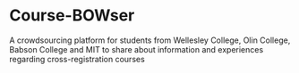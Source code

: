 # Course-BOWser
A crowdsourcing platform for students from Wellesley College, Olin College, Babson College and MIT to share about information and experiences regarding cross-registration courses
